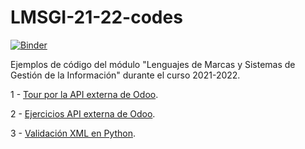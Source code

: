 # LMSGI-21-22-codes

[![Binder](https://mybinder.org/badge_logo.svg)](https://mybinder.org/v2/gh/IES-Rafael-Alberti/LMSGI-21-22-codes/HEAD)

Ejemplos de código del módulo "Lenguajes de Marcas y Sistemas de Gestión de la Información" durante el curso 2021-2022.

1 - [Tour por la API externa de Odoo](https://mybinder.org/v2/gh/IES-Rafael-Alberti/LMSGI-21-22-codes/49e4302ab3c563a5709626c0227fb4c0b0b5a1b2?urlpath=lab%2Ftree%2Fapi-odoo%2FTour_por_la_API_externa_de_Odoo.ipynb).

2 - [Ejercicios API externa de Odoo](https://mybinder.org/v2/gh/IES-Rafael-Alberti/LMSGI-21-22-codes/HEAD?labpath=%2Fapi-odoo%2FEjercicios_API_externa_de_Odoo.ipynb).

3 - [Validación XML en Python](https://mybinder.org/v2/gh/IES-Rafael-Alberti/LMSGI-21-22-codes/HEAD?labpath=xml%2Fvalidacion%2FValidaci%C3%B3n_XML_en_Python.ipynb).
